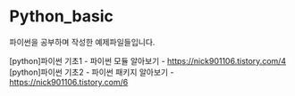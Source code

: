 # Python_basic

파이썬을 공부하며 작성한 예제파일들입니다.

[python]파이썬 기초1 - 파이썬 모듈 알아보기 - https://nick901106.tistory.com/4
[python]파이썬 기초2 - 파이썬 패키지 알아보기 - https://nick901106.tistory.com/6
